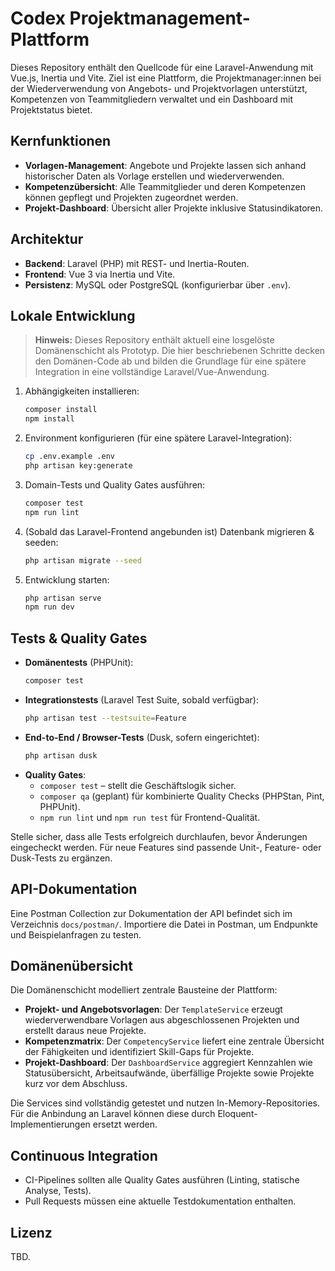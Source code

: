 # Codex Projektmanagement-Plattform

Dieses Repository enthält den Quellcode für eine Laravel-Anwendung mit Vue.js, Inertia und Vite. Ziel ist eine Plattform, die Projektmanager:innen bei der Wiederverwendung von Angebots- und Projektvorlagen unterstützt, Kompetenzen von Teammitgliedern verwaltet und ein Dashboard mit Projektstatus bietet.

## Kernfunktionen
- **Vorlagen-Management**: Angebote und Projekte lassen sich anhand historischer Daten als Vorlage erstellen und wiederverwenden.
- **Kompetenzübersicht**: Alle Teammitglieder und deren Kompetenzen können gepflegt und Projekten zugeordnet werden.
- **Projekt-Dashboard**: Übersicht aller Projekte inklusive Statusindikatoren.

## Architektur
- **Backend**: Laravel (PHP) mit REST- und Inertia-Routen.
- **Frontend**: Vue 3 via Inertia und Vite.
- **Persistenz**: MySQL oder PostgreSQL (konfigurierbar über `.env`).

## Lokale Entwicklung

> **Hinweis:** Dieses Repository enthält aktuell eine losgelöste Domänenschicht als Prototyp. Die hier beschriebenen Schritte decken den Domänen-Code ab und bilden die Grundlage für eine spätere Integration in eine vollständige Laravel/Vue-Anwendung.

1. Abhängigkeiten installieren:
   ```bash
   composer install
   npm install
   ```
2. Environment konfigurieren (für eine spätere Laravel-Integration):
   ```bash
   cp .env.example .env
   php artisan key:generate
   ```
3. Domain-Tests und Quality Gates ausführen:
   ```bash
   composer test
   npm run lint
   ```
4. (Sobald das Laravel-Frontend angebunden ist) Datenbank migrieren & seeden:
   ```bash
   php artisan migrate --seed
   ```
5. Entwicklung starten:
   ```bash
   php artisan serve
   npm run dev
   ```

## Tests & Quality Gates
- **Domänentests** (PHPUnit):
  ```bash
  composer test
  ```
- **Integrationstests** (Laravel Test Suite, sobald verfügbar):
  ```bash
  php artisan test --testsuite=Feature
  ```
- **End-to-End / Browser-Tests** (Dusk, sofern eingerichtet):
  ```bash
  php artisan dusk
  ```
- **Quality Gates**:
  - `composer test` – stellt die Geschäftslogik sicher.
  - `composer qa` (geplant) für kombinierte Quality Checks (PHPStan, Pint, PHPUnit).
  - `npm run lint` und `npm run test` für Frontend-Qualität.

Stelle sicher, dass alle Tests erfolgreich durchlaufen, bevor Änderungen eingecheckt werden. Für neue Features sind passende Unit-, Feature- oder Dusk-Tests zu ergänzen.

## API-Dokumentation
Eine Postman Collection zur Dokumentation der API befindet sich im Verzeichnis `docs/postman/`. Importiere die Datei in Postman, um Endpunkte und Beispielanfragen zu testen.

## Domänenübersicht

Die Domänenschicht modelliert zentrale Bausteine der Plattform:

- **Projekt- und Angebotsvorlagen**: Der `TemplateService` erzeugt wiederverwendbare Vorlagen aus abgeschlossenen Projekten und erstellt daraus neue Projekte.
- **Kompetenzmatrix**: Der `CompetencyService` liefert eine zentrale Übersicht der Fähigkeiten und identifiziert Skill-Gaps für Projekte.
- **Projekt-Dashboard**: Der `DashboardService` aggregiert Kennzahlen wie Statusübersicht, Arbeitsaufwände, überfällige Projekte sowie Projekte kurz vor dem Abschluss.

Die Services sind vollständig getestet und nutzen In-Memory-Repositories. Für die Anbindung an Laravel können diese durch Eloquent-Implementierungen ersetzt werden.

## Continuous Integration
- CI-Pipelines sollten alle Quality Gates ausführen (Linting, statische Analyse, Tests).
- Pull Requests müssen eine aktuelle Testdokumentation enthalten.

## Lizenz
TBD.
